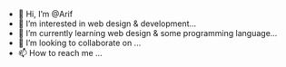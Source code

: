 - 👋 Hi, I’m @Arif
- 👀 I’m interested in web design & development...
- 🌱 I’m currently learning web design & some programming language...
- 💞️ I’m looking to collaborate on ...
- 📫 How to reach me ...

<!---
Ares1421/Ares1421 is a ✨ special ✨ repository because its `README.md` (this file) appears on your GitHub profile.
You can click the Preview link to take a look at your changes.
--->
